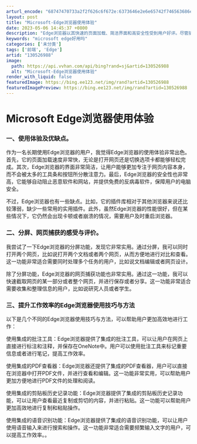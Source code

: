 ```yaml
---
arturl_encode: "68747470733a2f2f626c6f672e:6373646e2e6e65742f746563686e6f6c6f676973745f34312f:61727469636c652f64657461696c732f313330353236393838"
layout: post
title: "Microsoft-Edge浏览器使用体验"
date: 2023-05-06 14:45:37 +0800
description: "Edge浏览器以其快速的页面加载、简洁界面和高安全性受到用户好评。尽管插件库有限，但分屏和网页捕获功"
keywords: "microsoft edge好用吗"
categories: ['未分类']
tags: ['前端', 'Edge']
artid: "130526988"
image:
  path: https://api.vvhan.com/api/bing?rand=sj&artid=130526988
  alt: "Microsoft-Edge浏览器使用体验"
render_with_liquid: false
featuredImage: https://bing.ee123.net/img/rand?artid=130526988
featuredImagePreview: https://bing.ee123.net/img/rand?artid=130526988
---
```


# Microsoft Edge浏览器使用体验

### 一、使用体验及优缺点。

作为一名长期使用Edge浏览器的用户，我觉得Edge浏览器的使用体验非常出色。首先，它的页面加载速度非常快，无论是打开网页还是切换选项卡都能够轻松完成。其次，Edge浏览器的界面非常简洁，让用户能够更加专注于网页内容本身，而不会被太多的工具条和按钮所分散注意力。最后，Edge浏览器的安全性也非常高，它能够自动阻止恶意软件和网站，并提供免费的反病毒软件，保障用户的电脑安全。

不过，Edge浏览器也有一些缺点。比如，它的插件库相对于其他浏览器来说还比较薄弱，缺少一些常用的实用插件。此外，虽然Edge浏览器的性能很好，但在某些情况下，它仍然会出现卡顿或者崩溃的情况，需要用户及时重启浏览器。

### 二、分屏、网页捕获的感受与评价。

我尝试了一下Edge浏览器的分屏功能，发现它非常实用。通过分屏，我可以同时打开两个网页，比如说打开两个文档或者两个网页，从而方便地进行对比和查看。这一功能非常适合需要同时处理多个任务的用户，比如说文档编辑或者网页设计。

除了分屏功能，Edge浏览器的网页捕获功能也非常实用。通过这一功能，我可以快速截取网页的某一部分或者整个网页，并进行保存或者分享。这一功能非常适合需要收集和整理信息的用户，比如说研究人员或者学生。

### 三、提升工作效率的Edge浏览器使用技巧与方法

以下是几个不同的Edge浏览器使用技巧与方法，可以帮助用户更加高效地进行工作：

使用集成的批注工具：Edge浏览器提供了集成的批注工具，可以让用户在网页上直接进行标注和注释，并保存在OneNote中。用户可以使用批注工具来标记重要信息或者进行笔记，提高工作效率。

使用集成的PDF查看器：Edge浏览器还提供了集成的PDF查看器，用户可以直接在浏览器中打开PDF文件，并进行查看和编辑。这一功能非常实用，可以帮助用户更加方便地进行PDF文件的处理和阅读。

使用集成的剪贴板历史记录功能：Edge浏览器提供了集成的剪贴板历史记录功能，可以让用户查看最近复制或剪切的内容，并进行粘贴。这一功能可以帮助用户更加高效地进行复制和粘贴操作。

使用集成的语音识别功能：Edge浏览器提供了集成的语音识别功能，可以让用户使用语音输入来进行搜索和操作。这一功能非常适合需要频繁输入文字的用户，可以提高工作效率。。